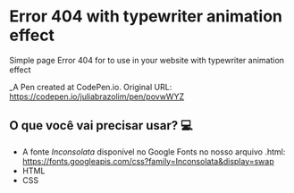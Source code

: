 # Error 404 with typewriter animation effect
Simple page Error 404 for to use in your website with typewriter animation effect

_A Pen created at CodePen.io. Original URL: https://codepen.io/juliabrazolim/pen/povwWYZ

## O que você vai precisar usar? 💻
- A fonte *Inconsolata* disponível no Google Fonts no nosso arquivo .html: https://fonts.googleapis.com/css?family=Inconsolata&display=swap
- HTML
- CSS

